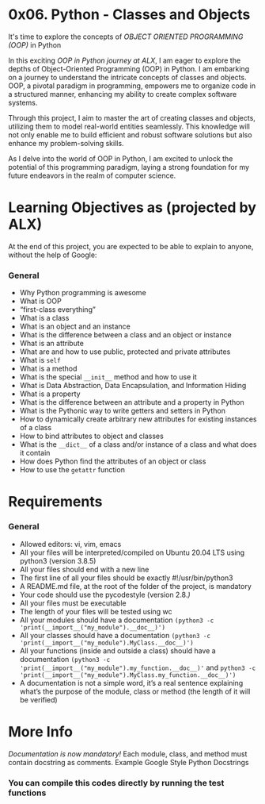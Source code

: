 # 0x06. Python - Classes and Objects
It's time to explore the concepts of *OBJECT ORIENTED PROGRAMMING (OOP)* in Python

In this exciting *OOP in Python journey at ALX*, I am eager to explore the depths of Object-Oriented Programming (OOP) in Python.
I am embarking on a journey to understand the intricate concepts of classes and objects. OOP, a pivotal paradigm in programming, empowers me to organize code in a structured manner, enhancing my ability to create complex software systems.

Through this project, I aim to master the art of creating classes and objects, utilizing them to model real-world entities seamlessly. This knowledge will not only enable me to build efficient and robust software solutions but also enhance my problem-solving skills.

As I delve into the world of OOP in Python, I am excited to unlock the potential of this programming paradigm, laying a strong foundation for my future endeavors in the realm of computer science.

# Learning Objectives as (projected by ALX)
At the end of this project, you are expected to be able to explain to anyone, without the help of Google:

### General
- Why Python programming is awesome
- What is OOP
- “first-class everything”
- What is a class
- What is an object and an instance
- What is the difference between a class and an object or instance
- What is an attribute
- What are and how to use public, protected and private attributes
- What is `self`
- What is a method
- What is the special `__init__` method and how to use it
- What is Data Abstraction, Data Encapsulation, and Information Hiding
- What is a property
- What is the difference between an attribute and a property in Python
- What is the Pythonic way to write getters and setters in Python
- How to dynamically create arbitrary new attributes for existing instances of a class
- How to bind attributes to object and classes
- What is the `__dict__` of a class and/or instance of a class and what does it contain
- How does Python find the attributes of an object or class
- How to use the `getattr` function

# Requirements
### General
- Allowed editors: vi, vim, emacs
- All your files will be interpreted/compiled on Ubuntu 20.04 LTS using python3 (version 3.8.5)
- All your files should end with a new line
- The first line of all your files should be exactly #!/usr/bin/python3
- A README.md file, at the root of the folder of the project, is mandatory
- Your code should use the pycodestyle (version 2.8.*)*
- All your files must be executable
- The length of your files will be tested using wc
- All your modules should have a documentation `(python3 -c 'print(__import__("my_module").__doc__)')`
- All your classes should have a documentation `(python3 -c 'print(__import__("my_module").MyClass.__doc__)')`
- All your functions (inside and outside a class) should have a documentation `(python3 -c 'print(__import__("my_module").my_function.__doc__)'` and `python3 -c 'print(__import__("my_module").MyClass.my_function.__doc__)')`
- A documentation is not a simple word, it’s a real sentence explaining what’s the purpose of the module, class or method (the length of it will be verified)

# More Info
*Documentation is now mandatory!* Each module, class, and method must contain docstring as comments. Example Google Style Python Docstrings

### You can compile this codes directly by running the test functions

